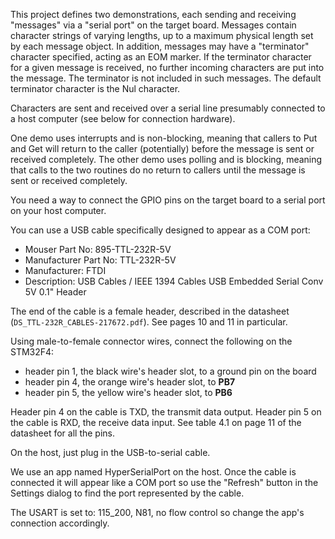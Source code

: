 This project defines two demonstrations, each sending and receiving "messages"
via a "serial port" on the target board. Messages contain character strings of
varying lengths, up to a maximum physical length set by each message object.
In addition, messages may have a "terminator" character specified, acting as an
EOM marker. If the terminator character for a given message is received, no further
incoming characters are put into the message. The terminator is not included in
such messages. The default terminator character is the Nul character.

Characters are sent and received over a serial line presumably connected to a
host computer (see below for connection hardware). 

One demo uses interrupts and is non-blocking, meaning that callers to Put and Get
will return to the caller (potentially) before the message is sent or received
completely. The other demo uses polling and is blocking, meaning that calls to
the two routines do no return to callers until the message is sent or received 
completely.

You need a way to connect the GPIO pins on the target board to a serial port on
your host computer.

You can use a USB cable specifically designed to appear as a COM port:

* Mouser Part No: 	895-TTL-232R-5V
* Manufacturer Part No: 	TTL-232R-5V
* Manufacturer: 	FTDI
* Description: 	USB Cables / IEEE 1394 Cables USB Embedded Serial Conv 5V 0.1" Header

The end of the cable is a female header, described in the datasheet
(`DS_TTL-232R_CABLES-217672.pdf`).  See pages 10 and 11 in particular.

Using male-to-female connector wires, connect the following on the STM32F4:

* header pin 1, the black wire's header slot, to a ground pin on the board
* header pin 4, the orange wire's header slot, to **PB7**
* header pin 5, the yellow wire's header slot, to **PB6**

Header pin 4 on the cable is TXD, the transmit data output. 
Header pin 5 on the cable is RXD, the receive data input.
See table 4.1 on page 11 of the datasheet for all the pins.

On the host, just plug in the USB-to-serial cable.

We use an app named HyperSerialPort on the host.  Once the cable is connected it
will appear like a COM port so use the "Refresh" button in the Settings dialog
to find the port represented by the cable.

The USART is set to: 115_200, N81, no flow control so change the app's connection
accordingly.